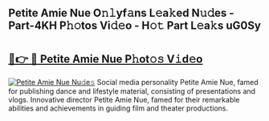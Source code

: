 ## Petite Amie Nue O𝚗𝚕yf𝚊ns L𝚎a𝚔ed N𝚞𝚍es - Part-4KH P𝚑𝚘tos Vi𝚍𝚎o - H𝚘𝚝 Part L𝚎a𝚔s uG0Sy

# <h2><a href="http://kf3laf.oniu.top/?m=Petite+Amie+Nue">🔗👉 🔴 Petite Amie Nue P𝚑ot𝚘𝚜 V𝚒d𝚎o</a></h2>

[![Petite Amie Nue Nu𝚍e𝚜](https://i.imgur.com/0qMVB7G.gif)](http://kf3laf.oniu.top/?m=Petite+Amie+Nue)
Social media personality Petite Amie Nue, famed for publishing dance and lifestyle material, consisting of presentations and vlogs. Innovative director Petite Amie Nue, famed for their remarkable abilities and achievements in guiding film and theater productions.  
